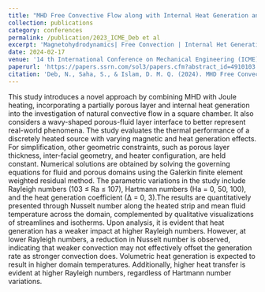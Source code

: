```yaml
---
title: "MHD Free Convective Flow along with Internal Heat Generation and Joule Heating in a Two Layer Discretely Heated Chamber Partially Filled with Porous Medium"
collection: publications
category: conferences
permalink: /publication/2023_ICME_Deb et al
excerpt: 'Magnetohydrodynamics| Free Convection | Internal Het Generation | Joule Heating | Porous Medium'
date: 2024-02-17
venue: '14 th International Conference on Mechanical Engineering (ICME), Dhaka, BUET'
paperurl: 'https://papers.ssrn.com/sol3/papers.cfm?abstract_id=4910103'
citation: 'Deb, N., Saha, S., & Islam, D. M. Q. (2024). MHD Free Convective Flow along with Internal Heat Generation and Joule Heating in a Two Layer Discretely Heated Chamber Partially Filled with Porous Medium. Available at SSRN 4910103.'
---
```


This study introduces a novel approach by combining MHD with Joule heating, incorporating a partially porous layer and internal heat generation into the investigation of natural convective flow in a square chamber. It also considers a wavy-shaped porous-fluid layer interface to better represent real-world phenomena. The study evaluates the thermal performance of a discretely heated source with varying magnetic and heat generation effects. For simplification, other geometric constraints, such as porous layer thickness, inter-facial geometry, and heater configuration, are held constant. Numerical solutions are obtained by solving the governing equations for fluid and porous domains using the Galerkin finite element weighted residual method. The parametric variations in the study include Rayleigh numbers (103 ≤ Ra ≤ 107), Hartmann numbers (Ha = 0, 50, 100), and the heat generation coefficient (∆ = 0, 3).The results are quantitatively presented through Nusselt number along the heated strip and mean fluid temperature across the domain, complemented by qualitative visualizations of streamlines and isotherms. Upon analysis, it is evident that heat generation has a weaker impact at higher Rayleigh numbers. However, at lower Rayleigh numbers, a reduction in Nusselt number is observed, indicating that weaker convection may not effectively offset the generation rate as stronger convection does. Volumetric heat generation is expected to result in higher domain temperatures. Additionally, higher heat transfer is evident at higher Rayleigh numbers, regardless of Hartmann number variations. 